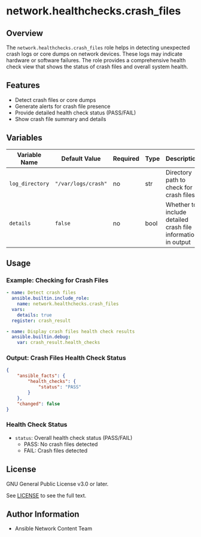 # network.healthchecks.crash_files

## Overview
The `network.healthchecks.crash_files` role helps in detecting unexpected crash logs or core dumps on network devices. These logs may indicate hardware or software failures. The role provides a comprehensive health check view that shows the status of crash files and overall system health.

## Features
- Detect crash files or core dumps
- Generate alerts for crash file presence
- Provide detailed health check status (PASS/FAIL)
- Show crash file summary and details

## Variables
| Variable Name   | Default Value | Required | Type  | Description                                      |
|----------------|--------------|----------|-------|--------------------------------------------------|
| `log_directory` | `"/var/logs/crash"` | no | str  | Directory path to check for crash files.        |
| `details` | `false` | no | bool | Whether to include detailed crash file information in output |

## Usage

### Example: Checking for Crash Files
```yaml
- name: Detect crash files
  ansible.builtin.include_role:
    name: network.healthchecks.crash_files
  vars:
    details: true
  register: crash_result

- name: Display crash files health check results
  ansible.builtin.debug:
    var: crash_result.health_checks
```

### Output: Crash Files Health Check Status
```json
{
    "ansible_facts": {
        "health_checks": {
            "status": "PASS"
        }
    },
    "changed": false
}
```

### Health Check Status
- `status`: Overall health check status (PASS/FAIL)
  - PASS: No crash files detected
  - FAIL: Crash files detected

## License

GNU General Public License v3.0 or later.

See [LICENSE](https://www.gnu.org/licenses/gpl-3.0.txt) to see the full text.

## Author Information

- Ansible Network Content Team
